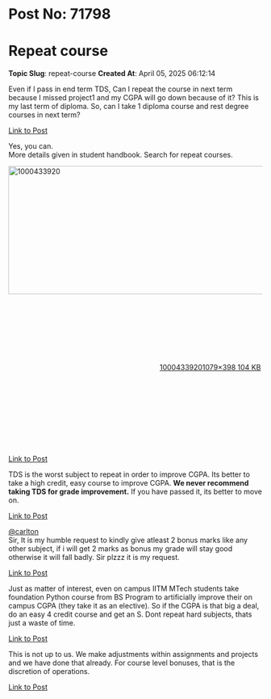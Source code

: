 # Post No: 71798
# Repeat course
**Topic Slug**: repeat-course
**Created At**: April 05, 2025 06:12:14

Even if I pass in end term TDS, Can I repeat the course in next term because I missed project1 and my CGPA will go down because of it?
This is my last term of diploma. So, can I take 1 diploma course and rest degree courses in next term?

[Link to Post](https://discourse.onlinedegree.iitm.ac.in/t/repeat-course/615457)

Yes, you can.<br>
More details given in student handbook. Search for repeat courses.
<div class="lightbox-wrapper"><a class="lightbox" href="https://europe1.discourse-cdn.com/flex013/uploads/iitm/original/3X/0/3/03024426b9416b9dc7e7ecffa58a7123dae81036.jpeg" data-download-href="/uploads/short-url/qChQ8qgUeBzsfY0LNoluOXGRKu.jpeg?dl=1" title="1000433920" rel="noopener nofollow ugc"><img src="https://europe1.discourse-cdn.com/flex013/uploads/iitm/optimized/3X/0/3/03024426b9416b9dc7e7ecffa58a7123dae81036_2_690x254.jpeg" alt="1000433920" data-base62-sha1="qChQ8qgUeBzsfY0LNoluOXGRKu" width="690" height="254" srcset="https://europe1.discourse-cdn.com/flex013/uploads/iitm/optimized/3X/0/3/03024426b9416b9dc7e7ecffa58a7123dae81036_2_690x254.jpeg, https://europe1.discourse-cdn.com/flex013/uploads/iitm/optimized/3X/0/3/03024426b9416b9dc7e7ecffa58a7123dae81036_2_1035x381.jpeg 1.5x, https://europe1.discourse-cdn.com/flex013/uploads/iitm/original/3X/0/3/03024426b9416b9dc7e7ecffa58a7123dae81036.jpeg 2x" data-dominant-color="E7E7E7"><div class="meta"><svg class="fa d-icon d-icon-far-image svg-icon" aria-hidden="true"><use href="#far-image"></use></svg><span class="filename">1000433920</span><span class="informations">1079×398 104 KB</span><svg class="fa d-icon d-icon-discourse-expand svg-icon" aria-hidden="true"><use href="#discourse-expand"></use></svg></div></a></div>

[Link to Post](https://discourse.onlinedegree.iitm.ac.in/t/repeat-course/615458)

TDS is the worst subject to repeat in order to improve CGPA.
Its better to take a high credit, easy course to improve CGPA. <strong>We never recommend taking TDS for grade improvement.</strong> If you have passed it, its better to move on.

[Link to Post](https://discourse.onlinedegree.iitm.ac.in/t/repeat-course/615509)

<a class="mention" href="/u/carlton">@carlton</a><br>
Sir, It is my humble request to kindly give atleast 2 bonus marks like any other subject, if i will get 2 marks as bonus my grade will stay good otherwise it will fall badly.
Sir plzzz it is my request.

[Link to Post](https://discourse.onlinedegree.iitm.ac.in/t/repeat-course/619892)

Just as matter of interest, even on campus IITM MTech students take foundation Python course from BS Program to artificially improve their on campus CGPA (they take it as an elective).
So if the CGPA is that big a deal, do an easy 4 credit course and get an S. Dont repeat hard subjects, thats just a waste of time.

[Link to Post](https://discourse.onlinedegree.iitm.ac.in/t/repeat-course/621126)

This is not up to us. We make adjustments within assignments and projects and we have done that already. For course level bonuses, that is the discretion of operations.

[Link to Post](https://discourse.onlinedegree.iitm.ac.in/t/repeat-course/621128)


